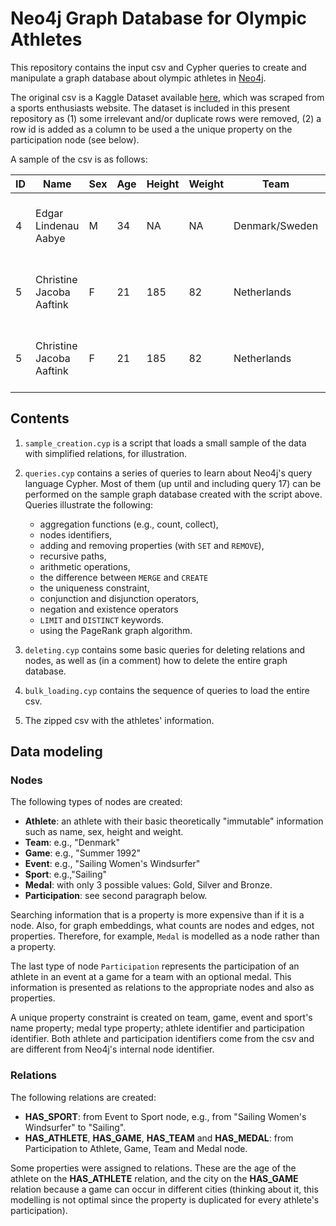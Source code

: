 # Neo4j Graph Database for Olympic Athletes

This repository contains the input csv and Cypher queries to create and manipulate a graph database about olympic athletes in [Neo4j](https://neo4j.com/).

The original csv is a Kaggle Dataset available [here](https://www.kaggle.com/heesoo37/120-years-of-olympic-history-athletes-and-results), which was scraped from a sports enthusiasts website. The dataset is included in this present repository as (1) some irrelevant and/or duplicate rows were removed, (2) a row id is added as a column to be used a the unique property on the participation node (see below).

A sample of the csv is as follows:

<small>

| ID | Name                               | Sex | Age | Height | Weight | Team           | NOC | Games       | Year | Season | City           | Sport                | Event                                               | Medal |
|----|------------------------------------|-----|-----|--------|--------|----------------|-----|-------------|------|--------|----------------|----------------------|-----------------------------------------------------|-------|
| 4  | Edgar Lindenau Aabye               | M   | 34  | NA     | NA     | Denmark/Sweden | DEN | 1900 Summer | 1900 | Summer | Paris          | Tug-Of-War           | Tug-Of-War Men's Tug-Of-War                         | Gold  |
| 5  | Christine Jacoba Aaftink           | F   | 21  | 185    | 82     | Netherlands    | NED | 1988 Winter | 1988 | Winter | Calgary        | Speed Skating        | Speed Skating Women's 500 metres                    | NA    |
| 5  | Christine Jacoba Aaftink           | F   | 21  | 185    | 82     | Netherlands    | NED | 1988 Winter | 1988 | Winter | Calgary        | Speed Skating        | Speed Skating Women's 1,000 metres                  | NA    |
</small>

## Contents

1. `sample_creation.cyp` is a script that loads a small sample of the data with simplified relations, for illustration.

2. `queries.cyp` contains a series of queries to learn about Neo4j's query language Cypher. Most of them (up until and including query 17) can be performed on the sample graph database created with the script above. Queries illustrate the following: 
	- aggregation functions (e.g., count, collect), 
	- nodes identifiers,
	- adding and removing properties (with `SET` and `REMOVE`),  
	- recursive paths,
	- arithmetic operations,
	- the difference between `MERGE` and `CREATE`
	- the uniqueness constraint,
	- conjunction and disjunction operators,
	- negation and existence operators
	- `LIMIT` and `DISTINCT` keywords.
	- using the PageRank graph algorithm.
	
3. `deleting.cyp` contains some basic queries for deleting relations and nodes, as well as (in a comment) how to delete the entire graph database.

4. `bulk_loading.cyp` contains the sequence of queries to load the entire csv.

5. The zipped csv with the athletes' information.

## Data modeling

### Nodes

The following types of nodes are created: 

- **Athlete**: an athlete with their basic theoretically "immutable" information such as name, sex, height and weight.
- **Team**: e.g., "Denmark"
- **Game**: e.g., "Summer 1992"
- **Event**: e.g., "Sailing Women's Windsurfer"
- **Sport**: e.g.,"Sailing"
- **Medal**: with only 3 possible values: Gold, Silver and Bronze.
- **Participation**: see second paragraph below.

Searching information that is a property is more expensive than if it is a node. Also, for graph embeddings, what counts are nodes and edges, not properties. Therefore, for example, `Medal` is modelled as a node rather than a property.

The last type of node `Participation` represents the participation of an athlete in an event at a game for a team with an optional medal. This information is presented as relations to the appropriate nodes and also as properties.

A unique property constraint is created on team, game, event and sport's name property; medal type property; athlete identifier and participation identifier. Both athlete and participation identifiers come from the csv and are different from Neo4j's internal node identifier.

### Relations

The following relations are created:

- **HAS_SPORT**: from Event to Sport node, e.g., from "Sailing Women's Windsurfer" to "Sailing".
- **HAS_ATHLETE**, **HAS_GAME**, **HAS_TEAM** and **HAS_MEDAL**: from Participation to Athlete, Game, Team and Medal node. 

Some properties were assigned to relations. These are the age of the athlete on the **HAS_ATHLETE** relation, and the city on the **HAS_GAME** relation because a game can occur in different cities (thinking about it, this modelling is not optimal since the property is duplicated for every athlete's participation).


